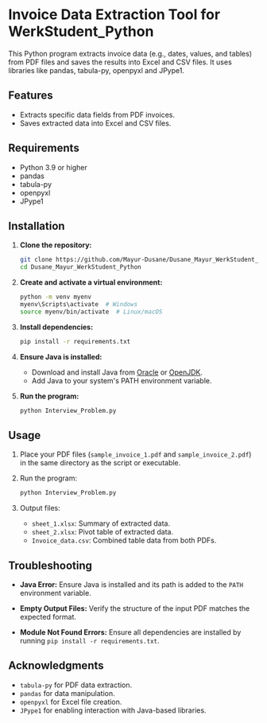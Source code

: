 # Invoice Data Extraction Tool for WerkStudent_Python

This Python program extracts invoice data (e.g., dates, values, and tables) from PDF files and saves the results into Excel and CSV files. It uses libraries like pandas, tabula-py, openpyxl and JPype1.

## Features

- Extracts specific data fields from PDF invoices.
- Saves extracted data into Excel and CSV files.

## Requirements

- Python 3.9 or higher
- pandas
- tabula-py
- openpyxl
- JPype1

## Installation

1. **Clone the repository:**

   ```bash
   git clone https://github.com/Mayur-Dusane/Dusane_Mayur_WerkStudent_Python.git
   cd Dusane_Mayur_WerkStudent_Python
   ```

2. **Create and activate a virtual environment:**

   ```bash
   python -m venv myenv
   myenv\Scripts\activate  # Windows
   source myenv/bin/activate  # Linux/macOS
   ```

3. **Install dependencies:**

   ```bash
   pip install -r requirements.txt
   ```

4. **Ensure Java is installed:**

   - Download and install Java from [Oracle](https://www.oracle.com/java/technologies/javase-downloads.html) or [OpenJDK](https://openjdk.org/).
   - Add Java to your system's PATH environment variable.

5. **Run the program:**

   ```bash
   python Interview_Problem.py
   ```

## Usage

1. Place your PDF files (`sample_invoice_1.pdf` and `sample_invoice_2.pdf`) in the same directory as the script or executable.

2. Run the program:

   ```bash
   python Interview_Problem.py
   ```

3. Output files:

   - `sheet_1.xlsx`: Summary of extracted data.
   - `sheet_2.xlsx`: Pivot table of extracted data.
   - `Invoice_data.csv`: Combined table data from both PDFs.

## Troubleshooting

- **Java Error:**
  Ensure Java is installed and its path is added to the `PATH` environment variable.

- **Empty Output Files:**
  Verify the structure of the input PDF matches the expected format.

- **Module Not Found Errors:**
  Ensure all dependencies are installed by running `pip install -r requirements.txt`.

## Acknowledgments

- `tabula-py` for PDF data extraction.
- `pandas` for data manipulation.
- `openpyxl` for Excel file creation.
- `JPype1` for enabling interaction with Java-based libraries.
